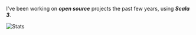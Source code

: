 <!---
>A ranking of ***S*** equates to the top ***25%*** of ***all*** Github contributors.

>The reader, of course, should take ***all*** Github rankings with a healthy grain of salt. ;)
-->

I've been working on ***open source*** projects the past few years, using ***Scala 3***.

![Stats](https://github-readme-stats.vercel.app/api?username=objektwerks&show_icons=true&hide_border=true)

